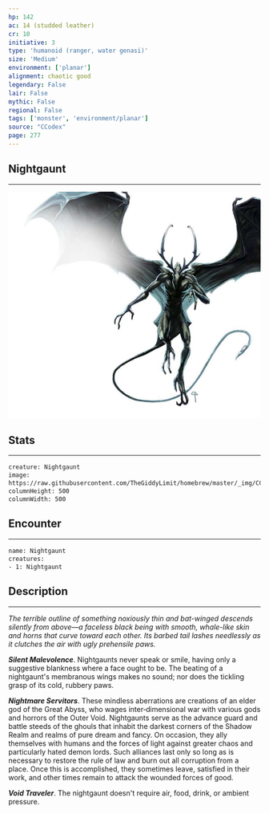 ```yaml
---
hp: 142
ac: 14 (studded leather)
cr: 10
initiative: 3
type: 'humanoid (ranger, water genasi)'    
size: 'Medium'
environment: ['planar']
alignment: chaotic good
legendary: False
lair: False
mythic: False
regional: False
tags: ['monster', 'environment/planar']
source: "CCodex"
page: 277
---
```


## Nightgaunt
---

![|600](https://raw.githubusercontent.com/TheGiddyLimit/homebrew/master/_img/CCodex/Nightgaunt.jpg)

## Stats
---

```statblock
creature: Nightgaunt
image: https://raw.githubusercontent.com/TheGiddyLimit/homebrew/master/_img/CCodex/nightgaunt_token.png
columnHeight: 500
columnWidth: 500
```

## Encounter
---

```encounter-table
name: Nightgaunt
creatures:
- 1: Nightgaunt
```

## Description
---
_The terrible outline of something noxiously thin and bat-winged descends silently from above—a faceless black being with smooth, whale-like skin and horns that curve toward each other. Its barbed tail lashes needlessly as it clutches the air with ugly prehensile paws._

**_Silent Malevolence_**. Nightgaunts never speak or smile, having only a suggestive blankness where a face ought to be. The beating of a nightgaunt's membranous wings makes no sound; nor does the tickling grasp of its cold, rubbery paws.

**_Nightmare Servitors_**. These mindless aberrations are creations of an elder god of the Great Abyss, who wages inter‑dimensional war with various gods and horrors of the Outer Void. Nightgaunts serve as the advance guard and battle steeds of the ghouls that inhabit the darkest corners of the Shadow Realm and realms of pure dream and fancy. On occasion, they ally themselves with humans and the forces of light against greater chaos and particularly hated demon lords. Such alliances last only so long as is necessary to restore the rule of law and burn out all corruption from a place. Once this is accomplished, they sometimes leave, satisfied in their work, and other times remain to attack the wounded forces of good.

**_Void Traveler_**. The nightgaunt doesn't require air, food, drink, or ambient pressure.






